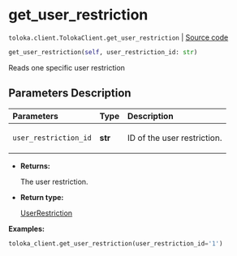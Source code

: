 # get_user_restriction
`toloka.client.TolokaClient.get_user_restriction` | [Source code](https://github.com/Toloka/toloka-kit/blob/v0.1.25/src/client/__init__.py#L44)

```python
get_user_restriction(self, user_restriction_id: str)
```

Reads one specific user restriction

## Parameters Description

| Parameters | Type | Description |
| :----------| :----| :-----------|
`user_restriction_id`|**str**|<p>ID of the user restriction.</p>

* **Returns:**

  The user restriction.

* **Return type:**

  [UserRestriction](toloka.client.user_restriction.UserRestriction.md)

**Examples:**

```python
toloka_client.get_user_restriction(user_restriction_id='1')
```
